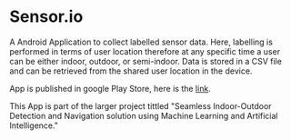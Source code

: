 # Sensor.io

A Android Application to collect labelled sensor data. Here, labelling is performed in terms of user location therefore at any specific time a user can be either indoor, outdoor, or semi-indoor. Data is stored in a CSV file and can be retrieved from the shared user location in the device.

App is published in google Play Store, here is the [link](https://play.google.com/store/apps/details?id=com.iops.iops_1).

This App is part of the larger project tittled "Seamless Indoor-Outdoor Detection and Navigation solution
using Machine Learning and Artificial Intelligence."
